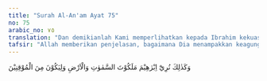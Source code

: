 ```yaml
---
title: "Surah Al-An'am Ayat 75"
no: 75
arabic_no: ٧٥
translation: "Dan demikianlah Kami memperlihatkan kepada Ibrahim kekuasaan (Kami yang terdapat) di langit dan di bumi, dan agar dia termasuk orang-orang yang yakin."
tafsir: "Allah memberikan penjelasan, bagaimana Dia menampakkan keagungan ciptaan-Nya di langit dan di bumi, tata susunannya ataupun keindahan tata warnanya. Allah menampakkan kepada Ibrahim benda-benda langit yang beraneka ragam bentuk dan susunannya, serta beredar menurut ketentuannya masing-masing secara teratur. Bumi yang terdiri dari lapisan-lapisan yang banyak mengandung barang tambang dan perhiasan, sangat berguna bagi kepentingan manusia.\n\nKesemuanya itu menjadi bukti adanya kekuasaan Allah, yang dapat dipahami oleh manusia jika mereka mau berpikir sesuai dengan fitrahnya.\n\nAllah menjelaskan pula tujuan dari pengenalan Ibrahim terhadap keindahan ciptaan-Nya yaitu agar Ibrahim benar-benar mengenal hukum alam yang berlaku di dunia ini, dan kekuasaan Allah yang mengendalikan hukum-hukum itu, agar dapat dijadikan bukti ketika menghadapi orang-orang musyrik yang sesat, dan menjadi pegangannya agar termasuk orang yang betul-betul meyakini keesaan Allah."
---
```

وَكَذٰلِكَ نُرِيْٓ اِبْرٰهِيْمَ مَلَكُوْتَ السَّمٰوٰتِ وَالْاَرْضِ وَلِيَكُوْنَ مِنَ الْمُوْقِنِيْنَ 